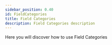 ```yaml
---
sidebar_position: 0.40
id: FieldCategories
title: Field Categories
description: Field Categories description
---
```



Here you will discover how to use Field Categories
